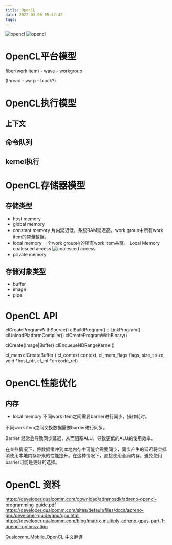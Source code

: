 ```yaml
---
title: OpenCL
date: 2022-03-06 05:42:42
tags:
---
```


![opencl](https://pic2.zhimg.com/80/v2-a7526bdfdb0c6372745f272d6f315291_1440w.jpg)
![opencl](https://pic2.zhimg.com/80/v2-2ce3ca6ae987befcc7bfb9f3360e0acd_1440w.jpg)
# OpenCL平台模型
fiber(work item) - wave - workgroup

(thread - warp - block?)
# OpenCL执行模型
## 上下文
## 命令队列
## kernel执行

# OpenCL存储器模型
## 存储类型
* host memory
* global memory
* constant memory
  片内延迟低，系统RAM延迟高。work group中所有work item的常量数据。
* local memory
  一个work group内的所有work item共享。
  Local Memory coalesced access
  ![coalesced access](https://pic3.zhimg.com/80/v2-4ab02630d7f1fdc1d01ce2973316788e_1440w.jpg)
* private memory
## 存储对象类型
* buffer
* image
* pipe

# OpenCL API
clCreateProgramWithSource()
clBuildProgram()
clLinkProgram()
clUnloadPlatformCompiler()
clCreateProgramWithBinary()

clCreate{Image|Buffer}
clEnqueueNDRangeKernel()

cl_mem clCreateBuffer (
    cl_context context,
    cl_mem_flags flags,
    size_t size,
    void *host_ptr,
    cl_int *errcode_ret)
# OpenCL性能优化

## 内存
* local memory
不同work item之间需要barrier进行同步，操作耗时。

不同work item之间交换数据需要barrier进行同步。

Barrier 经常会导致同步延迟，从而阻塞ALU，导致更低的ALU的使用效率。

在某些情况下，将数据缓冲到本地内存中可能会需要同步，同步产生的延迟将会抵消使用本地内存带来的性能提升。在这种情况下，直接使用全局内存，避免使用barrier可能是更好的选择。


# OpenCL 资料
https://developer.qualcomm.com/download/adrenosdk/adreno-opencl-programming-guide.pdf
https://developer.qualcomm.com/sites/default/files/docs/adreno-gpu/developer-guide/gpu/gpu.html
https://developer.qualcomm.com/blog/matrix-multiply-adreno-gpus-part-1-opencl-optimization

[Qualcomm_Mobile_OpenCL 中文翻译](https://www.cnblogs.com/xiajingwang/p/11120561.html)
